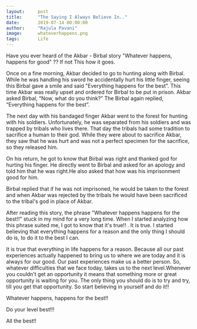 ```yaml
---
layout:     post
title:      "The Saying I Always Believe In.."
date:       2019-07-14 00:00:00
author:     "Rajula Pavani"
image:      whateverhappens.png
tags:       Life
---
```


<p>Have you ever heard of the Akbar - Birbal story "Whatever happens, happens for good" ?? If not This how it goes.</p>

<p>Once on a fine morning, Akbar decided to go to hunting along with Birbal. While he was handling his sword he accidentally hurt his little finger, seeing this Birbal gave a smile and said "Everything happens for the best”. This time Akbar was really upset and ordered for Birbal to be put in prison. Akbar asked Birbal, “Now, what do you think?” The Birbal again replied, “Everything happens for the best”. </p>

<p>The next day with his bandaged finger Akbar went to the forest for hunting with his soldiers. Unfortunately, he was separated from his soldiers and was trapped by tribals who lives there. That day the tribals had some tradition to sacrifice a human to their god. While they were about to sacrifice Akbar, they saw that he was hurt and was not a perfect specimen for the sacrifice, so they released him.</p>

<p>On his return, he got to know that  Birbal was right and thanked god for hurting his finger. He directly went to Birbal and asked for an apology and told him that he was right.He also asked that how was his imprisonment good for him.  </p>

<p>Birbal replied that if he was not imprisoned, he would be taken to the forest and when Akbar was rejected by the tribals he would have been sacrificed to the tribal's god in place of Akbar.</p>

<p>After reading this story, the phrase  "Whatever happens happens for the best!!" stuck in my mind for a very long time. When I  started analyzing how this phrase suited me,  I got to know that it's true!! . It is true.  I started believing that everything happens for a reason and the only thing I should do is, to do it to the best I can. </p>

<p>It is true that everything in life happens for a reason. Because all our past experiences actually happened to bring us to where we are today and it is always for our good. Our past experiences make us a better person. So, whatever difficulties that we face today, takes us to the next level.Whenever you couldn't  get an opportunity it means that something more or great opportunity is waiting for you. The only thing you should do is to try and try, till you get that opportunity. So start believing in yourself and do it!!</p>

<p>Whatever happens, happens for the best!!</p>

<p>Do your level best!!!</p>

<p>All the best!!</p>